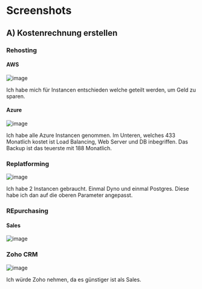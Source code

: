 # Screenshots 
## A) Kostenrechnung erstellen 

### Rehosting 

#### AWS 
![image](https://github.com/user-attachments/assets/7c8fb480-5d33-4e9b-b20b-df395a7260da)

<p> Ich habe mich für Instancen entschieden welche geteilt werden, um Geld zu sparen.</p>

#### Azure
![image](https://github.com/user-attachments/assets/62a95e4a-437c-485c-a393-709e863b1f88)

<p> Ich habe alle Azure Instancen genommen. Im Unteren, welches 433 Monatlich kostet ist Load Balancing, Web Server und DB inbegriffen. Das Backup ist das teuerste mit 188 Monatlich.  </p>

### Replatforming 
![image](https://github.com/user-attachments/assets/2307f64b-7715-4fdb-9c55-26a0eb1dc0fa)

<p> Ich habe 2 Instancen gebraucht. Einmal Dyno und einmal Postgres. Diese habe ich dan auf die oberen Parameter angepasst. </p>

### REpurchasing 

#### Sales 
![image](https://github.com/user-attachments/assets/58f90662-3a4b-4ac4-957e-eb5bac7daa06)

### Zoho CRM  
![image](https://github.com/user-attachments/assets/f20d84c6-0aa7-4347-bfb2-27a920cf9374)

<p> Ich würde Zoho nehmen, da es günstiger ist als Sales.</p>

